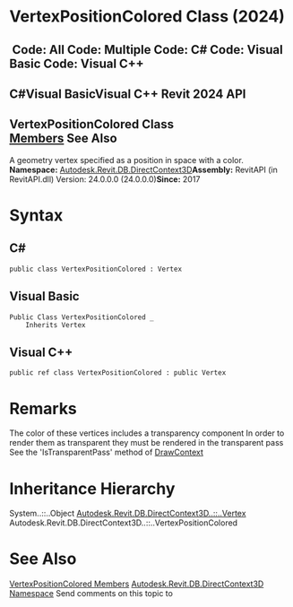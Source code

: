 # VertexPositionColored Class (2024)

﻿
 Code: All Code: Multiple Code: C# Code: Visual Basic Code: Visual C++   
---  
C#Visual BasicVisual C++
Revit 2024 API  
---  
VertexPositionColored Class  
[Members](31438c12-c049-aadb-a375-0b531e897461.md "VertexPositionColored Members") See Also  
---  
A geometry vertex specified as a position in space with a color. 
**Namespace:** [Autodesk.Revit.DB.DirectContext3D](f4ba10f0-55ea-5344-173b-688405391794.md "Autodesk.Revit.DB.DirectContext3D Namespace")**Assembly:** RevitAPI (in RevitAPI.dll) Version: 24.0.0.0 (24.0.0.0)**Since:** 2017 
# Syntax
C#  
---  
```text
public class VertexPositionColored : Vertex
```
  
Visual Basic  
---  
```text
Public Class VertexPositionColored _
	Inherits Vertex
```
  
Visual C++  
---  
```text
public ref class VertexPositionColored : public Vertex
```
  
# Remarks
The color of these vertices includes a transparency component In order to render them as transparent they must be rendered in the transparent pass See the 'IsTransparentPass' method of [DrawContext](b9244325-08c8-8bbd-a9f3-5d91d638d85d.md "DrawContext Class")
# Inheritance Hierarchy
System..::..Object [Autodesk.Revit.DB.DirectContext3D..::..Vertex](0434973b-559d-a27f-25f9-f6bf6ef4f750.md "Vertex Class") Autodesk.Revit.DB.DirectContext3D..::..VertexPositionColored
# See Also
[VertexPositionColored Members](31438c12-c049-aadb-a375-0b531e897461.md "VertexPositionColored Members")
[Autodesk.Revit.DB.DirectContext3D Namespace](f4ba10f0-55ea-5344-173b-688405391794.md "Autodesk.Revit.DB.DirectContext3D Namespace")
Send comments on this topic to 